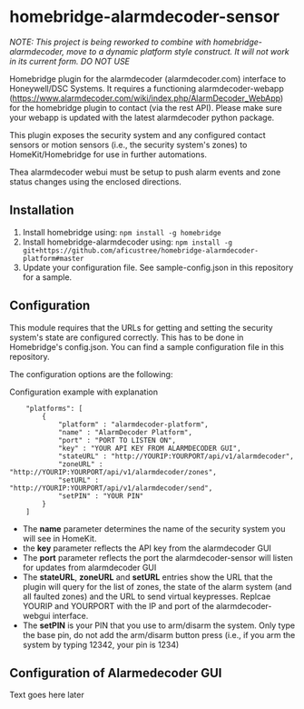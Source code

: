 # homebridge-alarmdecoder-sensor
*NOTE: This project is being reworked to combine with homebridge-alarmdecoder, move to a dynamic platform style construct. It will not work in its current form. DO NOT USE*

Homebridge plugin for the alarmdecoder (alarmdecoder.com) interface to Honeywell/DSC Systems. It requires a functioning alarmdecoder-webapp (https://www.alarmdecoder.com/wiki/index.php/AlarmDecoder_WebApp) for the homebridge plugin to contact (via the rest API). Please make sure your webapp is updated with the latest alarmdecoder python package. 

This plugin exposes the security system and any configured contact sensors or motion sensors (i.e., the security system's zones) to HomeKit/Homebridge for use in further automations. 

Thea alarmdecoder webui must be setup to push alarm events and zone status changes using the enclosed directions.

## Installation

1. Install homebridge using: `npm install -g homebridge`
2. Install homebridge-alarmdecoder using: `npm install -g git+https://github.com/aficustree/homebridge-alarmdecoder-platform#master`
3. Update your configuration file. See sample-config.json in this repository for a sample. 

## Configuration
This module requires that the URLs for getting and setting the security system's state are configured correctly. This has to be done in Homebridge's config.json. 
You can find a sample configuration file in this repository. 

The configuration options are the following:

Configuration example with explanation

```
    "platforms": [
        {
            "platform" : "alarmdecoder-platform",
            "name" : "AlarmDecoder Platform",
            "port" : "PORT TO LISTEN ON",
            "key" : "YOUR API KEY FROM ALARMDECODER GUI",
            "stateURL" : "http://YOURIP:YOURPORT/api/v1/alarmdecoder",
            "zoneURL" : "http://YOURIP:YOURPORT/api/v1/alarmdecoder/zones",
            "setURL" : "http://YOURIP:YOURPORT/api/v1/alarmdecoder/send",
            "setPIN" : "YOUR PIN"
        }
    ]

```

- The **name** parameter determines the name of the security system you will see in HomeKit.
- the **key** parameter reflects the API key from the alarmdecoder GUI
- The **port** parameter reflects the port the alarmdecoder-sensor will listen for updates from alarmdecoder GUI
- The **stateURL**, **zoneURL** and **setURL** entries show the URL that the plugin will query for the list of zones, the state of the alarm system (and all faulted zones) and the URL to send virtual keypresses. Replcae YOURIP and YOURPORT with the IP and port of the alarmdecoder-webgui interface.
- The **setPIN** is your PIN that you use to arm/disarm the system. Only type the base pin, do not add the arm/disarm button press (i.e., if you arm the system by typing 12342, your pin is 1234)

## Configuration of Alarmedecoder GUI
Text goes here later


